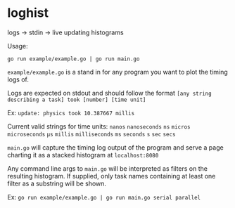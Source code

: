 # loghist

logs -> stdin -> live updating histograms

Usage:

`go run example/example.go | go run main.go`

`example/example.go` is a stand in for any program you want to plot the timing logs of.

Logs are expected on stdout and should follow the format `[any string describing a task] took [number] [time unit]`

Ex: `update: physics took 10.387667 millis`

Current valid strings for time units:
`nanos`
`nanoseconds`
`ns`
`micros`
`microseconds`
`µs`
`millis`
`milliseconds`
`ms`
`seconds`
`s`
`sec`
`secs`

`main.go` will capture the timing log output of the program and serve a page charting it as a stacked histogram at `localhost:8080`

Any command line args to `main.go` will be interpreted as filters on the resulting histogram. If supplied, only task names containing at least one filter as a substring will be shown.

Ex:
`go run example/example.go | go run main.go serial parallel`
